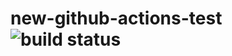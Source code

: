 # new-github-actions-test ![build status](https://github.com/844196/new-github-actions-test/workflows/Test/badge.svg)
